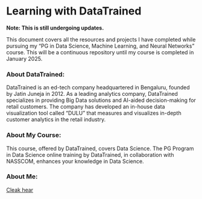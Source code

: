 # Learning with DataTrained
**Note: This is still undergoing updates.**

This document covers all the resources and projects I have completed while pursuing my “PG in Data Science, Machine Learning, and Neural Networks” course. This will be a continuous repository until my course is completed in January 2025.

### About DataTrained:
DataTrained is an ed-tech company headquartered in Bengaluru, founded by Jatin Juneja in 2012. As a leading analytics company, DataTrained specializes in providing Big Data solutions and AI-aided decision-making for retail customers. The company has developed an in-house data visualization tool called “DULU” that measures and visualizes in-depth customer analytics in the retail industry.

### About My Course:
This course, offered by DataTrained, covers Data Science. The PG Program in Data Science online training by DataTrained, in collaboration with NASSCOM, enhances your knowledge in Data Science.

### About Me:
[Cleak hear](https://github.com/NoticedXAaryan)


<!--### About:
I am Aaryan Kumar Tiwari, a 17-year-old boy currently studying in class 12 Commerce at Kandriaye Vidyalaya, Bambolim. Aside from irrelevant matters, this directory documents everything I’ve learned in data science through an online institution called ‘DataTrained’ and other platforms like YouTube.
